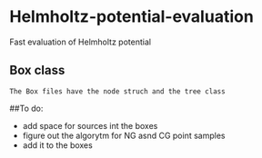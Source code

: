 # Helmholtz-potential-evaluation
Fast evaluation of Helmholtz potential

## Box class
    The Box files have the node struch and the tree class
    


##To do: 
- add space for sources int the boxes
- figure out the algorytm for NG asnd CG point samples 
- add it to the boxes




